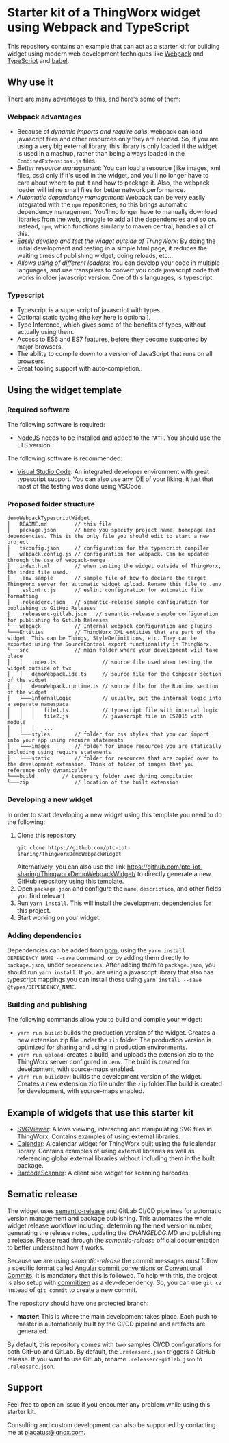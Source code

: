# Starter kit of a ThingWorx widget using Webpack and TypeScript

This repository contains an example that can act as a starter kit for building widget using modern web development techniques like [Webpack](https://webpack.js.org/) and [TypeScript](https://www.typescriptlang.org/) and [babel](https://babeljs.io/).

## Why use it

There are many advantages to this, and here's some of them:

### Webpack advantages

* Because of *dynamic imports and require calls*, webpack can load javascript files and other resources only they are needed. So, if you are using a very big external library, this library is only loaded if the widget is used in a mashup, rather than being always loaded in the `CombinedExtensions.js` files.
* *Better resource management*: You can load a resource (like images, xml files, css) only if it's used in the widget, and you'll no longer have to care about where to put it and how to package it. Also, the webpack loader will inline small files for better network performance.
* *Automatic dependency management*: Webpack can be very easily integrated with the `npm` repositories, so this brings automatic dependency management. You'll no longer have to manually download libraries from the web, struggle to add all the dependencies and so on. Instead, `npm`, which functions similarly to maven central, handles all of this.
* *Easily develop and test the widget outside of ThingWorx*: By doing the initial development and testing in a simple html page, it reduces the waiting times of publishing widget, doing reloads, etc...
* *Allows using of different loaders*: You can develop your code in multiple languages, and use transpilers to convert you code javascript code that works in older javascript version. One of this languages, is typescript.

### Typescript

* Typescript is a superscript of javascript with types.
* Optional static typing (the key here is optional).
* Type Inference, which gives some of the benefits of types, without actually using them.
* Access to ES6 and ES7 features, before they become supported by major browsers.
* The ability to compile down to a version of JavaScript that runs on all browsers.
* Great tooling support with auto-completion..

## Using the widget template

### Required software

The following software is required:

* [NodeJS](https://nodejs.org/en/) needs to be installed and added to the `PATH`. You should use the LTS version.

The following software is recommended:

* [Visual Studio Code](https://code.visualstudio.com/): An integrated developer environment with great typescript support. You can also use any IDE of your liking, it just that most of the testing was done using VSCode.

### Proposed folder structure

```
demoWebpackTypescriptWidget
│   README.md         // this file
│   package.json      // here you specify project name, homepage and dependencies. This is the only file you should edit to start a new project
│   tsconfig.json     // configuration for the typescript compiler
│   webpack.config.js // configuration for webpack. Can be updated through the use of webpack-merge
│   index.html        // when testing the widget outside of ThingWorx, the index file used.
│   .env.sample       // sample file of how to declare the target ThingWorx server for automatic widget upload. Rename this file to .env
│   .eslintrc.js      // eslint configuration for automatic file formatting
│   .releaserc.json   // semantic-release sample configuration for publishing to GitHub Releases
│   .releaserc-gitlab.json   // semantic-release sample configuration for publishing to GitLab Releases
└───webpack           // Internal webpack configuration and plugins
└───Entities          // ThingWorx XML entities that are part of the widget. This can be Things, StyleDefinitions, etc. They can be exported using the SourceControl export functionality in ThingWorx.
└───src               // main folder where your development will take place
│   │   index.ts               // source file used when testing the widget outside of twx
│   │   demoWebpack.ide.ts     // source file for the Composer section of the widget
│   │   demoWebpack.runtime.ts // source file for the Runtime section of the widget
│   └───internalLogic          // usually, put the internal logic into a separate namespace
│   │   │   file1.ts           // typescript file with internal logic
│   │   │   file2.js           // javascript file in ES2015 with module
│   │   │   ...
│   └───styles        // folder for css styles that you can import into your app using require statements
│   └───images        // folder for image resources you are statically including using require statements
│   └───static        // folder for resources that are copied over to the development extension. Think of folder of images that you reference only dynamically
└───build         // temporary folder used during compilation
└───zip               // location of the built extension
```

### Developing a new widget

In order to start developing a new widget using this template you need to do the following:

1. Clone this repository
    ```
    git clone https://github.com/ptc-iot-sharing/ThingworxDemoWebpackWidget
    ```
   Alternatively, you can also use the link https://github.com/ptc-iot-sharing/ThingworxDemoWebpackWidget/ to directly generate a new GitHub repository using this template.
2. Open `package.json` and configure the `name`, `description`, and other fields you find relevant
3. Run `yarn install`. This will install the development dependencies for this project.
4. Start working on your widget.

### Adding dependencies

Dependencies can be added from [npm](https://www.npmjs.com/), using the `yarn install DEPENDENCY_NAME --save` command, or by adding them directly to `package.json`, under `dependencies`. After adding them to `package.json`, you should run `yarn install`.
If you are using a javascript library that also has typescript mappings you can install those using `yarn install --save @types/DEPENDENCY_NAME`.

### Building and publishing

The following commands allow you to build and compile your widget:

* `yarn run build`: builds the production version of the widget. Creates a new extension zip file under the `zip` folder. The production version is optimized for sharing and using in production environments.
* `yarn run upload`: creates a build, and uploads the extension zip to the ThingWorx server configured in `.env`. The build is created for development, with source-maps enabled.
* `yarn run buildDev`: builds the development version of the widget. Creates a new extension zip file under the `zip` folder.The build is created for development, with source-maps enabled.

## Example of widgets that use this starter kit

* [SVGViewer](https://github.com/ptc-iot-sharing/SvgViewerWidgetTWX): Allows viewing, interacting and manipulating SVG files in ThingWorx. Contains examples of using external libraries.
* [Calendar](https://github.com/ptc-iot-sharing/CalendarWidgetTWX): A calendar widget for ThingWorx built using the fullcalendar library.  Contains examples of using external libraries as well as referencing global external libraries without including them in the built package.
* [BarcodeScanner](https://github.com/ptc-iot-sharing/ThingworxBarcodeScannerWidget): A client side widget for scanning barcodes.
## Sematic release

The widget uses [semantic-release](https://semantic-release.gitbook.io/) and GitLab CI/CD pipelines for automatic version management and package publishing. This automates the whole widget release workflow including: determining the next version number, generating the release notes, updating the _CHANGELOG.MD_ and publishing a release. Please read through the *semantic-release* official documentation to better understand how it works.

Because we are using *semantic-release* the commit messages must follow a specific format called [Angular commit conventions or Conventional Commits](https://www.conventionalcommits.org/en/v1.0.0/). It is mandatory that this is followed. To help with this, the project is also setup with [commitizen](https://commitizen.github.io/cz-cli/) as a dev-dependency. So, you can use `git cz` instead of `git commit` to create a new commit.

The repository should have one protected branch:

* **master**: This is where the main development takes place. Each push to master is automatically built by the CI/CD pipeline and artifacts are generated.

By default, this repository comes with two samples CI/CD configurations for both GitHub and GitLab. By default, the `.releaserc.json` triggers a GitHub release. If you want to use GitLab, rename `.releaserc-gitlab.json` to `.releaserc.json`.

## Support

Feel free to open an issue if you encounter any problem while using this starter kit. 

Consulting and custom development can also be supported by contacting me at placatus@iqnox.com.